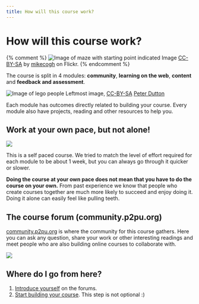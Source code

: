 ```yaml
---
title: How will this course work?
---
```


# How will this course work?

{% comment %}
![Image of maze with starting point indicated]({{site.baseurl}}/img/start.jpg)
Image [CC-BY-SA](https://creativecommons.org/licenses/by-sa/2.0/) by [mikecogh](https://www.flickr.com/photos/mikecogh/11300349426) on Flickr.
{% endcomment %}

The course is split in 4 modules: **community**, **learning on the web**, **content** and **feedback and assessment**.

![Image of lego people]({{site.baseurl}}/img/modules.jpg)
Leftmost image, [CC-BY-SA](https://creativecommons.org/licenses/by/2.0/) [Peter Dutton](https://www.flickr.com/photos/joeshlabotnik/) 

Each module has outcomes directly related to building your course. Every module also have projects, reading and other resources to help you.

## Work at your own pace, but not alone!

![]({{site.baseurl}}/img/cohort.png)

This is a self paced course. We tried to match the level of effort required for each module to be about 1 week, but you can always go through it quicker or slower.

**Doing the course at your own pace does not mean that you have to do the course on your own.** From past experience we know that people who create courses together are much more likely to succeed and enjoy doing it. Doing it alone can easily feel like pulling teeth.

## The course forum (community.p2pu.org)

[community.p2pu.org](http://community.p2pu.org) is where the community for this course gathers. Here you can ask any question, share your work or other interesting readings and meet people who are also building online courses to collaborate with.

[![]({{site.baseurl}}/img/community-forum.png)](http://community.p2pu.org)

## Where do I go from here?

1. [Introduce yourself]({{site.baseurl}}/modules/start/introduce-yourself/) on the forums.
2. [Start building your course]({{site.baseurl}}/modules/start/create-your-course/). This step is not optional :)

